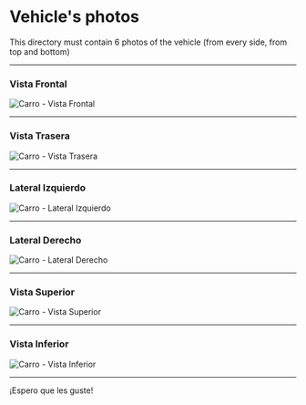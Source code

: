 Vehicle's photos
====

This directory must contain 6 photos of the vehicle (from every side, from top and bottom)

---

### Vista Frontal
![Carro - Vista Frontal](frente.JPG)

---

### Vista Trasera
![Carro - Vista Trasera](trasera.JPG)

---

### Lateral Izquierdo
![Carro - Lateral Izquierdo](lateral_izquierdo.JPG)

---

### Lateral Derecho
![Carro - Lateral Derecho](lateral_derecho.JPG)

---

### Vista Superior
![Carro - Vista Superior](arriba.JPG)

---

### Vista Inferior
![Carro - Vista Inferior](abajo.JPG)

---

¡Espero que les guste!
